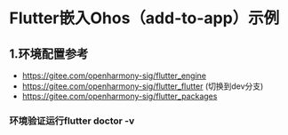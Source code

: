 # Flutter嵌入Ohos（add-to-app）示例 

## 1.环境配置参考
- https://gitee.com/openharmony-sig/flutter_engine
- https://gitee.com/openharmony-sig/flutter_flutter (切换到dev分支)
- https://gitee.com/openharmony-sig/flutter_packages


### 环境验证运行flutter doctor -v

